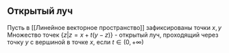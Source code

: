 ## Открытый луч
Пусть в [[Линейное векторное пространство]] зафиксированы точки $x, y$
Множество точек $\{z | z = x + t(y-z)\}$ - открытый луч, проходящий через точку $y$ с вершиной в точке $x$, если $t \in (0,+\infty)$ 